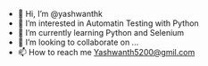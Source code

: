 - 👋 Hi, I’m @yashwanthk
- 👀 I’m interested in Automatin Testing with Python
- 🌱 I’m currently learning Python and Selenium
- 💞️ I’m looking to collaborate on ...
- 📫 How to reach me Yashwanth5200@gmil.com

<!---
yashwanthk/yashwanthk is a ✨ special ✨ repository because its `README.md` (this file) appears on your GitHub profile.
You can click the Preview link to take a look at your changes.
--->
